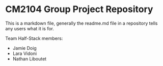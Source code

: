 # CM2104 Group Project Repository
This is a markdown file, generally the readme.md file in a repository tells any users what it is for. 

Team Half-Stack members:
  - Jamie Doig
  - Lara Vidoni
  - Nathan Liboutet
